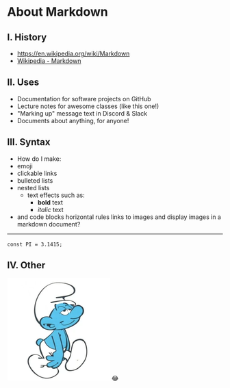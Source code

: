 # About Markdown

## I. History
- https://en.wikipedia.org/wiki/Markdown
- [Wikipedia - Markdown](https://en.wikipedia.org/wiki/Markdown)

## II. Uses
- Documentation for software projects on GitHub
- Lecture notes for awesome classes (like this one!)
- "Marking up" message text in Discord & Slack
- Documents about anything, for anyone!

## III. Syntax
- How do I make:
- emoji
- clickable links
- bulleted lists
- nested lists
  - text effects such as:
    - **bold** text
    - *italic* text
- and code blocks
horizontal rules
links to images
and display images in a markdown document?

---
`const PI = 3.1415;`

## IV. Other
![dopey smurf](68747470733a2f2f7669676e657474652e77696b69612e6e6f636f6f6b69652e6e65742f736d757266732f696d616765732f302f30642f446f706579342e4a50472f7265766973696f6e2f6c61746573742f7363616c652d746f2d77696474682d646f776e2f3234303f63623d3230313830393239303730383438.webp)
:joy:
